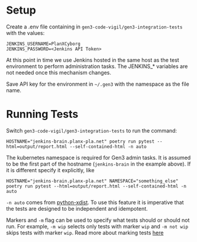 # Setup

Create a .env file containing in `gen3-code-vigil/gen3-integration-tests` with the values:

```
JENKINS_USERNAME=PlanXCyborg
JENKINS_PASSWORD=<Jenkins API Token>
```
At this point in time we use Jenkins hosted in the same host as the test environment to perform administration tasks. The JENKINS_* variables are not needed once this mechanism changes.

Save API key for the environment in `~/.gen3` with the namespace as the file name.

# Running Tests

Switch `gen3-code-vigil/gen3-integration-tests` to run the command:
```
HOSTNAME="jenkins-brain.planx-pla.net" poetry run pytest --html=output/report.html --self-contained-html -n auto
```
The kubernetes namespace is required for Gen3 admin tasks. It is assumed to be the first part of the hostname (`jenkins-brain` in the example above).
If it is different specify it explicitly, like
```
HOSTNAME="jenkins-brain.planx-pla.net" NAMESPACE="something_else" poetry run pytest --html=output/report.html --self-contained-html -n auto
```

`-n auto` comes from [python-xdist](https://pypi.org/project/pytest-xdist/). To use this feature it is imperative that the tests are designed to be independent and idempotent.

Markers and `-m` flag can be used to specify what tests should or should not run. For example, `-m wip` selects only tests with marker `wip` and `-m not wip` skips tests with marker `wip`. Read more about marking tests [here](https://docs.pytest.org/en/7.1.x/example/markers.html)
